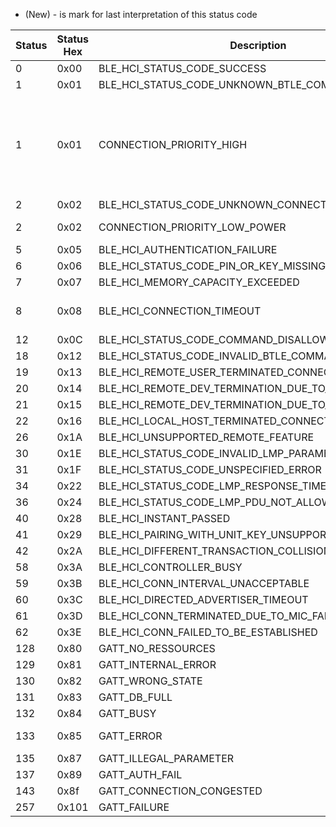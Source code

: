 * (New) - is mark for last interpretation of this status code

Status|	Status Hex	|Description|	Explanation
---|-------|-----------------------------------------------------|---------
0	|0x00	|BLE_HCI_STATUS_CODE_SUCCESS	                     |Everything ok.
1	|0x01	|BLE_HCI_STATUS_CODE_UNKNOWN_BTLE_COMMAND	         |              
1	|0x01	|CONNECTION_PRIORITY_HIGH               	         |(New)Connection parameter update - Request a high priority, low latency connection. An application should only request high priority connection parameters to transfer large amounts of data over LE quickly. Once the transfer is complete, the application should request BluetoothGatt#CONNECTION_PRIORITY_BALANCED connection parameters to reduce energy use.                            
2	|0x02	|BLE_HCI_STATUS_CODE_UNKNOWN_CONNECTION_IDENTIFIER	 |              
2	|0x02	|CONNECTION_PRIORITY_LOW_POWER                   	 |(New)Connection parameter update - Request low power, reduced data rate connection parameters.                 
5	|0x05	|BLE_HCI_AUTHENTICATION_FAILURE	                     |            
6	|0x06	|BLE_HCI_STATUS_CODE_PIN_OR_KEY_MISSING	             |                    
7	|0x07	|BLE_HCI_MEMORY_CAPACITY_EXCEEDED	                 |                
8	|0x08	|BLE_HCI_CONNECTION_TIMEOUT                          |Could not establish a connection in specified period. Maybe device is currently connected to something else?
12	|0x0C	|BLE_HCI_STATUS_CODE_COMMAND_DISALLOWED	             |
18	|0x12	|BLE_HCI_STATUS_CODE_INVALID_BTLE_COMMAND_PARAMETERS |
19	|0x13	|BLE_HCI_REMOTE_USER_TERMINATED_CONNECTION           |Remote device has forced a disconnect.
20	|0x14	|BLE_HCI_REMOTE_DEV_TERMINATION_DUE_TO_LOW_RESOURCES |                                                           
21	|0x15	|BLE_HCI_REMOTE_DEV_TERMINATION_DUE_TO_POWER_OFF	 |                                                       
22	|0x16	|BLE_HCI_LOCAL_HOST_TERMINATED_CONNECTION	         |                                               
26	|0x1A	|BLE_HCI_UNSUPPORTED_REMOTE_FEATURE	                 |                                       
30	|0x1E	|BLE_HCI_STATUS_CODE_INVALID_LMP_PARAMETERS	         |                                               
31	|0x1F	|BLE_HCI_STATUS_CODE_UNSPECIFIED_ERROR	             |                                           
34	|0x22	|BLE_HCI_STATUS_CODE_LMP_RESPONSE_TIMEOUT	         |                                               
36	|0x24	|BLE_HCI_STATUS_CODE_LMP_PDU_NOT_ALLOWED	         |                                               
40	|0x28	|BLE_HCI_INSTANT_PASSED	                             |                           
41	|0x29	|BLE_HCI_PAIRING_WITH_UNIT_KEY_UNSUPPORTED	         |                                               
42	|0x2A	|BLE_HCI_DIFFERENT_TRANSACTION_COLLISION	         |                                               
58	|0x3A	|BLE_HCI_CONTROLLER_BUSY	                         |                               
59	|0x3B	|BLE_HCI_CONN_INTERVAL_UNACCEPTABLE	                 |                                       
60	|0x3C	|BLE_HCI_DIRECTED_ADVERTISER_TIMEOUT	             |                                           
61	|0x3D	|BLE_HCI_CONN_TERMINATED_DUE_TO_MIC_FAILURE	         |                                               
62	|0x3E	|BLE_HCI_CONN_FAILED_TO_BE_ESTABLISHED	             |                                           
128	|0x80	|GATT_NO_RESSOURCES	                                 |                       
129	|0x81	|GATT_INTERNAL_ERROR	                             |                           
130	|0x82	|GATT_WRONG_STATE	                                 |                       
131	|0x83	|GATT_DB_FULL	                                     |                   
132	|0x84	|GATT_BUSY	                                         |               
133	|0x85	|GATT_ERROR	                                         |Can be anything, from device not in Range to a random error.
135	|0x87	|GATT_ILLEGAL_PARAMETER	                             |
137	|0x89	|GATT_AUTH_FAIL                                      |A GATT operation failed, errors other than the above
143	|0x8f	|GATT_CONNECTION_CONGESTED                           |A remote device connection is congested.
257 |0x101  |GATT_FAILURE                                        |